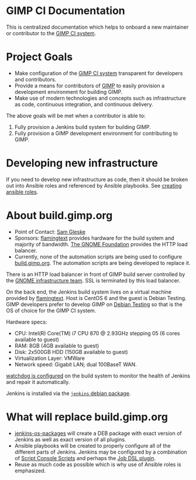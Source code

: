 # GIMP CI Documentation

This is centralized documentation which helps to onboard a new maintainer or
contributor to the [GIMP CI system][build].

# Project Goals

* Make configuration of the [GIMP CI system][build] transparent for developers
  and contributors.
* Provide a means for contributors of [GIMP][gimp] to easily provision a
  development environment for building GIMP.
* Make use of modern technologies and concepts such as infrastructure as code,
  continuous integration, and continuous delivery.

The above goals will be met when a contributor is able to:

1. Fully provision a Jenkins build system for building GIMP.
2. Fully provision a GIMP development environment for contributing to GIMP.

# Developing new infrastructure

If you need to develop new infrastructure as code, then it should be broken out
into Ansible roles and referenced by Ansible playbooks.  See [creating ansible
roles](creating-ansible-roles.md).

# About build.gimp.org

* Point of Contact: [Sam Gleske](https://github.com/samrocketman)
* Sponsors: [flamingtext][ft] provides hardware for the build system and
  majority of bandwidth.  [The GNOME Foundation][gnome] provides the HTTP load
  balancer.
* Currently, none of the automation scripts are being used to configure
  [build.gimp.org][build].  The automation scripts are being developed to
  replace it.

There is an HTTP load balancer in front of GIMP build server controlled by the
[GNOME infrastructure team][gnome-infra].  SSL is terminated by this load
balancer.

On the back end, the Jenkins build system lives on a virtual machine provided by
[flamingtext][ft].  Host is CentOS 6 and the guest is Debian Testing.  GIMP
developers prefer to develop GIMP on [Debian Testing][debian] so that is the OS
of choice for the GIMP CI system.

Hardware specs:

* CPU: Intel(R) Core(TM) i7 CPU 870 @ 2.93GHz stepping 05 (6 cores available to
  guest)
* RAM: 8GB (4GB available to guest)
* Disk: 2x500GB HDD (150GB available to guest)
* Virtualization Layer: VMWare
* Network speed: Gigabit LAN; dual 100BaseT WAN.

[watchdog is configured][watchdog] on the build system to monitor the health of
Jenkins and repair it automatically.

Jenkins is installed via the [`jenkins` debian package][jenkins-debian].

# What will replace build.gimp.org

* [jenkins-os-packages][deb] will create a DEB package with exact version of
  Jenkins as well as exact version of all plugins.
* Ansible playbooks will be created to properly configure all of the different
  parts of Jenkins.  Jenkins may be configured by a combination of [Script
  Console Scripts][jenkins-sc] and perhaps the [Job DSL
  plugin][jenkins-job-dsl].
* Reuse as much code as possible which is why use of Ansible roles is
  emphasized.

[build]: https://build.gimp.org/
[deb]: https://github.com/gimp-ci/jenkins-os-packages
[debian]: https://www.debian.org/releases/
[ft]: http://www.flamingtext.com/
[gimp]: https://www.gimp.org/
[gnome-infra]: https://mail.gnome.org/mailman/listinfo/gnome-infrastructure
[gnome]: https://www.gnome.org/foundation/
[jenkins-debian]: https://wiki.jenkins-ci.org/display/JENKINS/Installing+Jenkins+on+Ubuntu
[jenkins-job-dsl]: https://wiki.jenkins-ci.org/display/JENKINS/Job+DSL+Plugin
[jenkins-sc]: https://wiki.jenkins-ci.org/display/JENKINS/Jenkins+Script+Console
[watchdog]: https://github.com/gimp-ci/misc-scripts/tree/master/watchdog
